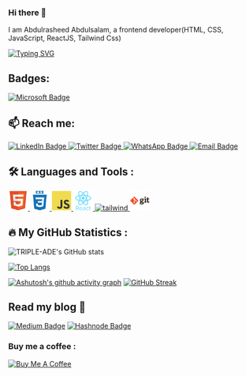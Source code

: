 ### Hi there 👋

<!--
**TRIPLE-ADE/TRIPLE-ADE** is a ✨ _special_ ✨ repository because its `README.md` (this file) appears on your GitHub profile.

Here are some ideas to get you started: -->
I am Abdulrasheed Abdulsalam, a frontend developer(HTML, CSS, JavaScript, ReactJS, Tailwind Css)

[![Typing SVG](https://readme-typing-svg.demolab.com?font=Fira+Code&pause=1000&color=F7AE37&vCenter=true&width=435&lines=Code+Enthusiast+;Pursuing+the+Path+of+Software+Dev)](https://git.io/typing-svg)

## Badges: 
  <a href="https://www.credly.com/badges/821aff7a-e97d-4de9-b1a5-e7ab9ef6f28c/public_url">
    <img src="https://images.credly.com/size/680x680/images/36883a0e-6176-4e0a-8eb8-8df6e24305b8/image.png" width="50" alt="Microsoft Badge"/>
  </a>
  
## :mailbox: Reach me:

 <div id="badges">
  <a href="https://www.linkedin.com/in/abdulsalam-dev">
    <img src="https://img.shields.io/badge/LinkedIn-blue?style=for-the-badge&logo=linkedin&logoColor=white" alt="LinkedIn Badge"/>
  </a>
  <a href="https://twitter.com/Triple123A">
    <img src="https://img.shields.io/badge/Twitter-blue?style=for-the-badge&logo=twitter&logoColor=white" alt="Twitter Badge"/>
  </a>
  <a href="https://wa.me/2348137290905">
    <img src="https://img.shields.io/badge/WhatsApp-green?style=for-the-badge&logo=whatsapp&logoColor=white" alt="WhatsApp Badge"/>
  </a>
  <a href="mailto: adetomiwaabdul@gmail.com">
    <img src="https://img.shields.io/badge/GMail-blue?style=for-the-badge&logo=gmail&logoColor=white" alt="Email Badge"/>
  </a>
</div>

## :hammer_and_wrench: Languages and Tools :

<div>
   <a href="https://www.w3schools.com/html/" target="_blank"> <img src="https://github.com/devicons/devicon/blob/master/icons/html5/html5-original.svg" title="HTML5" alt="HTML" width="40" height="40"/> </a>
  <a href="https://www.w3schools.com/css/" target="_blank"> <img src="https://github.com/devicons/devicon/blob/master/icons/css3/css3-plain-wordmark.svg"  title="CSS3" alt="CSS" width="40" height="40"/> </a>
  <a href="https://www.w3schools.com/js/" target="_blank"> <img src="https://github.com/devicons/devicon/blob/master/icons/javascript/javascript-original.svg" title="JavaScript" alt="JavaScript" width="40" height="40"/> </a>
  <a href="https://reactjs.org/" target="_blank"> <img src="https://raw.githubusercontent.com/devicons/devicon/master/icons/react/react-original-wordmark.svg" alt="react" width="40" height="40"/> </a>
  <a href="https://tailwindcss.com//" target="_blank"> <img src="https://www.vectorlogo.zone/logos/tailwindcss/tailwindcss-icon.svg" alt="tailwind" width="40" height="40"/> </a>
  <a href="https://git-scm.com/" target="_blank"> <img src="https://github.com/devicons/devicon/blob/master/icons/git/git-original-wordmark.svg" title="Git" alt="Git" width="40" height=""/> </a>
</div>

## :fire: My GitHub Statistics :
![TRIPLE-ADE's GitHub stats](https://github-readme-stats.vercel.app/api?username=TRIPLE-ADE&show_icons=true&theme=default#gh-light-mode-only)

[![Top Langs](https://github-readme-stats.vercel.app/api/top-langs/?username=TRIPLE-ADE&layout=compact)](https://github.com/anuraghazra/github-readme-stats)


[![Ashutosh's github activity graph](https://github-readme-activity-graph.cyclic.app/graph?username=TRIPLE-ADE&bg_color=ffffff&color=000000&line=ff8f05&point=000000&area=true&hide_border=true)](https://github.com/ashutosh00710/github-readme-activity-graph)
[![GitHub Streak](https://streak-stats.demolab.com?user=TRIPLE-ADE&theme=dark&border_radius=5)](https://git.io/streak-stats)

## Read my blog :book: 

<a href="https://medium.com/@adetomiwaabdul"><img src="https://img.shields.io/badge/Medium-white?style=for-the-badge&logo=medium&logoColor=black" style="height: 25px !important;width: 120px !important;" alt="Medium Badge"/></a>
<a href="https://tripletech.hashnode.dev/"><img src="https://img.shields.io/badge/Hashnode-white?style=for-the-badge&logo=Hashnode&logoColor=black" style="height: 25px !important;width: 120px !important;" alt="Hashnode Badge"/></a>

### Buy me a coffee :

<a href="https://flutterwave.com/pay/cpwse7rviim1" target="_blank"><img src="https://cdn.buymeacoffee.com/buttons/default-orange.png" alt="Buy Me A Coffee" style="height: 20px !important;width: 120px !important;" ></a>
